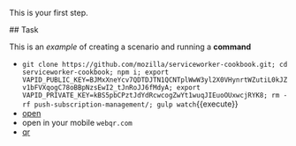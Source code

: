This is your first step.

## Task

This is an _example_ of creating a scenario and running a **command**


* `git clone https://github.com/mozilla/serviceworker-cookbook.git; cd serviceworker-cookbook; npm i; export VAPID_PUBLIC_KEY=BJMxXneYcv7QDTDJTN1QCNTplWwW3yl2X0VHynrtWZutiL0kJZv1bFVXqogC78oBBpNzsEwI2_tJnRoJJ6fMdyA; export VAPID_PRIVATE_KEY=kBS5pbCPztJdYdRcwcogZwYt1wuqJIEuoOUxwcjRYK8; rm -rf push-subscription-management/; gulp watch`{{execute}}
* [open](https://[[HOST_SUBDOMAIN]]-3000-[[KATACODA_HOST]].environments.katacoda.com/)
* open in your mobile `webqr.com`
* [qr](https://chart.googleapis.com/chart?chs=250x250&cht=qr&chl=https%3A%2F%2F[[HOST_SUBDOMAIN]]-3000-[[KATACODA_HOST]].environments.katacoda.com%2Fpush-payload_demo.html)
